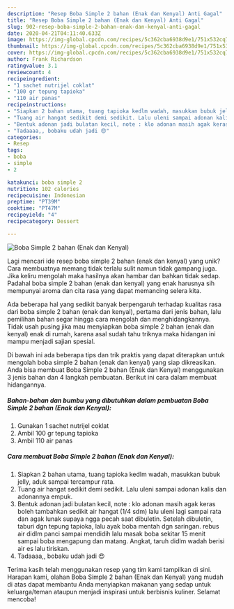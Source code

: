 ```yaml
---
description: "Resep Boba Simple 2 bahan (Enak dan Kenyal) Anti Gagal"
title: "Resep Boba Simple 2 bahan (Enak dan Kenyal) Anti Gagal"
slug: 902-resep-boba-simple-2-bahan-enak-dan-kenyal-anti-gagal
date: 2020-04-21T04:11:40.633Z
image: https://img-global.cpcdn.com/recipes/5c362cba6938d9e1/751x532cq70/boba-simple-2-bahan-enak-dan-kenyal-foto-resep-utama.jpg
thumbnail: https://img-global.cpcdn.com/recipes/5c362cba6938d9e1/751x532cq70/boba-simple-2-bahan-enak-dan-kenyal-foto-resep-utama.jpg
cover: https://img-global.cpcdn.com/recipes/5c362cba6938d9e1/751x532cq70/boba-simple-2-bahan-enak-dan-kenyal-foto-resep-utama.jpg
author: Frank Richardson
ratingvalue: 3.1
reviewcount: 4
recipeingredient:
- "1 sachet nutrijel coklat"
- "100 gr tepung tapioka"
- "110 air panas"
recipeinstructions:
- "Siapkan 2 bahan utama, tuang tapioka kedlm wadah, masukkan bubuk jelly, aduk sampai tercampur rata."
- "Tuang air hangat sedikit demi sedikit. Lalu uleni sampai adonan kalis dan adonannya empuk."
- "Bentuk adonan jadi bulatan kecil, note : klo adonan masih agak keras boleh tambahkan sedikit air hangat (1/4 sdm) lalu uleni lagi sampai rata dan agak lunak supaya ngga pecah saat dibuletin. Setelah dibuletin, taburi dgn tepung tapioka, lalu ayak boba mentah dgn saringan. rebus air didlm panci sampai mendidih lalu masak boba sekitar 15 menit sampai boba mengapung dan matang. Angkat, taruh didlm wadah berisi air es lalu tiriskan."
- "Tadaaaa,, bobaku udah jadi 😍"
categories:
- Resep
tags:
- boba
- simple
- 2

katakunci: boba simple 2 
nutrition: 102 calories
recipecuisine: Indonesian
preptime: "PT39M"
cooktime: "PT47M"
recipeyield: "4"
recipecategory: Dessert

---
```



![Boba Simple 2 bahan (Enak dan Kenyal)](https://img-global.cpcdn.com/recipes/5c362cba6938d9e1/751x532cq70/boba-simple-2-bahan-enak-dan-kenyal-foto-resep-utama.jpg)

Lagi mencari ide resep boba simple 2 bahan (enak dan kenyal) yang unik? Cara membuatnya memang tidak terlalu sulit namun tidak gampang juga. Jika keliru mengolah maka hasilnya akan hambar dan bahkan tidak sedap. Padahal boba simple 2 bahan (enak dan kenyal) yang enak harusnya sih mempunyai aroma dan cita rasa yang dapat memancing selera kita.



Ada beberapa hal yang sedikit banyak berpengaruh terhadap kualitas rasa dari boba simple 2 bahan (enak dan kenyal), pertama dari jenis bahan, lalu pemilihan bahan segar hingga cara mengolah dan menghidangkannya. Tidak usah pusing jika mau menyiapkan boba simple 2 bahan (enak dan kenyal) enak di rumah, karena asal sudah tahu triknya maka hidangan ini mampu menjadi sajian spesial.


Di bawah ini ada beberapa tips dan trik praktis yang dapat diterapkan untuk mengolah boba simple 2 bahan (enak dan kenyal) yang siap dikreasikan. Anda bisa membuat Boba Simple 2 bahan (Enak dan Kenyal) menggunakan 3 jenis bahan dan 4 langkah pembuatan. Berikut ini cara dalam membuat hidangannya.

<!--inarticleads1-->

##### Bahan-bahan dan bumbu yang dibutuhkan dalam pembuatan Boba Simple 2 bahan (Enak dan Kenyal):

1. Gunakan 1 sachet nutrijel coklat
1. Ambil 100 gr tepung tapioka
1. Ambil 110 air panas




<!--inarticleads2-->

##### Cara membuat Boba Simple 2 bahan (Enak dan Kenyal):

1. Siapkan 2 bahan utama, tuang tapioka kedlm wadah, masukkan bubuk jelly, aduk sampai tercampur rata.
1. Tuang air hangat sedikit demi sedikit. Lalu uleni sampai adonan kalis dan adonannya empuk.
1. Bentuk adonan jadi bulatan kecil, note : klo adonan masih agak keras boleh tambahkan sedikit air hangat (1/4 sdm) lalu uleni lagi sampai rata dan agak lunak supaya ngga pecah saat dibuletin. Setelah dibuletin, taburi dgn tepung tapioka, lalu ayak boba mentah dgn saringan. rebus air didlm panci sampai mendidih lalu masak boba sekitar 15 menit sampai boba mengapung dan matang. Angkat, taruh didlm wadah berisi air es lalu tiriskan.
1. Tadaaaa,, bobaku udah jadi 😍




Terima kasih telah menggunakan resep yang tim kami tampilkan di sini. Harapan kami, olahan Boba Simple 2 bahan (Enak dan Kenyal) yang mudah di atas dapat membantu Anda menyiapkan makanan yang sedap untuk keluarga/teman ataupun menjadi inspirasi untuk berbisnis kuliner. Selamat mencoba!
